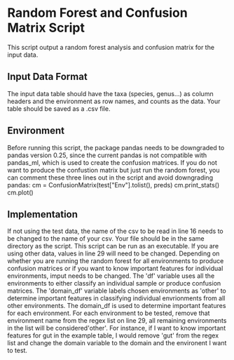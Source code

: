 # Random Forest and Confusion Matrix Script
This script output a random forest analysis and confusion matrix for the input data. 

## Input Data Format
The input data table should have the taxa (species, genus...) as column headers and the environment as row names, and counts as the data. Your table should be saved as a .csv file. 

## Environment
Before running this script, the package pandas needs to be downgraded to pandas version 0.25, since the current pandas is not compatible with pandas_ml, which is used to create the confusion matrices. If you do not want to produce the confustion matrix but just run the random forest, you can comment these three lines out in the script and avoid downgrading pandas:
    cm = ConfusionMatrix(test["Env"].tolist(), preds)
    cm.print_stats()
    cm.plot()

## Implementation
If not using the test data, the name of the csv to be read in line 16 needs to be changed to the name of your csv. Your file should be in the same directory as the script. This script can be run as an executable. If you are using other data, values in line 29 will need to be changed. 
Depending on whether you are running the random forest for all environments to produce confusion matrices or if you want to know important features for individual environments, imput needs to be changed. The 'df' variable uses all the environments to either classify an individual sample or produce confusion matrices. The 'domain_df' variable labels  chosen environments as 'other' to determine important features in classifying individual envrionments from all other environments. 
The domain_df is used to determine important features for each environment. For each environment to be tested, remove that environment name from the regex list on line 29, all remaining environments in the list will be considered'other'.
For instance, if I want to know important features for gut in the example table, I would remove 'gut' from the regex list and change the domain variable to the domain and the environent I want to test. 

